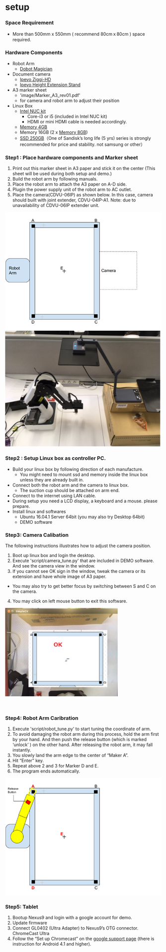 setup
=====

### Space Requirement
- More than 500mm x 550mm ( recommend 80cmｘ80cm )  space required.

### Hardware Components
- Robot Arm
  - [Dobot Magician](http://dobot.cc/store/buy-dobot-magician.html)
- Document camera
  - [Ipevo Ziggi-HD](https://www.amazon.com/dp/B01530XGMA)
  - [Ipevo Height Extension Stand](https://www.amazon.com/dp/B00CTIF2O0)
- A3 marker sheet
  - 'image/Marker_A3_rev01.pdf'
  - for camera and robot arm to adjust their position
- Linux Box
  - [Intel NUC kit](https://www.amazon.com/dp/B01DG1SEES)
    - Core-i3 or i5 (included in Intel NUC kit)
    - HDMI or mini HDMI cable is needed accordingly.
  - [Memory 4GB](https://www.amazon.com/dp/B00CQ35GYE)
  - Memory 16GB (2 x [Memory 8GB](https://www.amazon.com/dp/B00CQ35HBQ))
  - [SSD 250GB](https://www.amazon.com/dp/B0194MV5U8)（One of Sandisk’s long life (5 yrs) series is strongly recommended for price and stability. not samsung or other）


### Step1 : Place hardware components and Marker sheet
1. Print out this marker sheet in A3 paper and stick it on the center
(This sheet will be used during both setup and demo.)
2. Build the robot arm by following manuals.
3. Place the robot arm to attach the A3 paper on A-D side.
4. Plugin the power supply unit of the robot arm to AC outlet.
5. Place the camera(CDVU-06IP) as shown below. In this case, camera should built with joint extender, CDVU-04IP-A1.
Note: due to unavailability of CDVU-06IP extender unit.

![](./image/arrangement.png)
![](./image/robot_and_camera.png)

### Step2 : Setup Linux box as controller PC.
- Build your linux box by following direction of each manufacture.
  - You might need to mount ssd and memory inside the linux box unless they are already built in.
- Connect both the robot arm and the camera to linux box.
  - The suction cup should be attached on arm end.
- Connect to the internet using LAN cable.
- During setup you need  a LCD display, a keyboard and a mouse. please prepare.
- Install linux and softwares
  - Ubuntu 16.04.1 Server 64bit (you may also try Desktop 64bit)
  - DEMO software

### Step3: Camera Calibation

The following instructions illustrates how to adjust the camera position.

1. Boot up linux box and login the desktop.
2. Execute 'script/camera_tune.py' that are included in DEMO software. And see the camera view in the window.
3. If you cannot see OK sign in the window, tweak the camera or its extension and have whole image of A3 paper.
  - You may also try to get better focus by switching between S and C on the camera.
4. You may click on left mouse button to exit this software.

![](./image/camera_calibration.png)

　

### Step4: Robot Arm Caribration

1. Execute 'script/robot_tune.py' to start tuning the coordinate of arm.
2. To avoid damaging the robot arm during this process, hold the arm first by your hand. And then push the release button (which is marked ‘unlock’ ) on the other hand. After releasing the robot arm, it may fall instantly.
3. You slowly land the arm edge to the center of “Maker A”.
4. Hit “Enter” key.
5. Repeat above 2 and 3 for Marker D and E.
6. The program ends automatically.

![](./image/robot_calibration.png)



### Step5: Tablet
1. Bootup Nexus9 and login with a google account for demo.
2. Update firmware
3. Connect GL0402 (Ultra Adapter) to Nexus9’s OTG connector.
ChromeCast Ultra
4. Follow the “Set up Chromecast” on the [google support page](
https://support.google.com/chromecast/answer/2998456?hl=en)
\(there is instruction for Android 4.1 and higher\).
